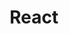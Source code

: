---
title: "React"
layout: category
permalink: /categories/React/
author_profile: true
taxonomy: React
sidebar:
    nav: "categories"
---